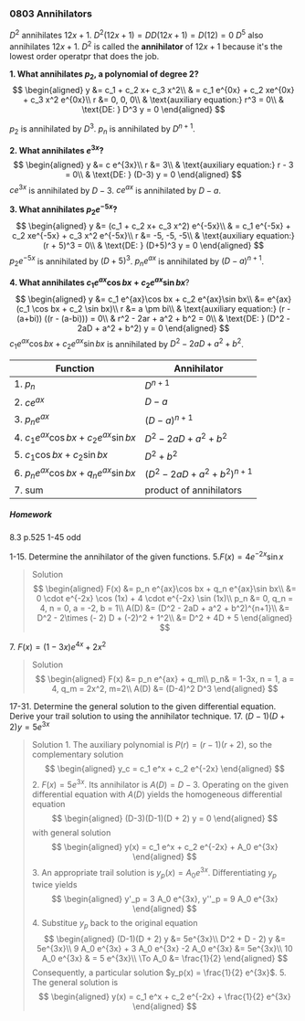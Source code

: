 ### 0803 Annihilators
$D^2$ annihilates $12x + 1$.
$D^2 (12x + 1) = DD(12x + 1) = D(12) = 0$
$D^5$ also annihilates $12x + 1$.
$D^2$ is called the **annihilator** of $12x + 1$ because it's the lowest order operatpr that does the job.

**1\. What annihilates $p_2$, a polynomial of degree 2?**
$$
\begin{aligned}
y &= c_1 + c_2 x+ c_3 x^2\\
& = c_1 e^{0x} + c_2 xe^{0x} + c_3 x^2 e^{0x}\\
r &= 0, 0, 0\\
& \text{auxiliary equation:} r^3 = 0\\
& \text{DE: } D^3 y = 0
\end{aligned}
$$

$p_2$ is annihilated by $D^3$.
$p_n$ is annihilated by $D^{n+1}$.

**2\. What annihilates $e^{3x}$?**
$$
\begin{aligned}
y &= c e^{3x}\\
r &= 3\\
& \text{auxiliary equation:} r - 3 = 0\\
& \text{DE: } (D-3) y = 0
\end{aligned}
$$
$c e^{3x}$ is annihilated by $D-3$.
$c e^{ax}$ is annihilated by $D-a$.

**3\. What annihilates $p_2 e^{-5x}$?**
$$
\begin{aligned}
y &= (c_1 + c_2 x+ c_3 x^2) e^{-5x}\\
& = c_1 e^{-5x} + c_2 xe^{-5x} + c_3 x^2 e^{-5x}\\
r &= -5, -5, -5\\
& \text{auxiliary equation:} (r + 5)^3 = 0\\
& \text{DE: } (D+5)^3 y = 0
\end{aligned}
$$
$p_2 e^{-5x}$ is annihilated by $(D+5)^3$.
$p_n e^{ax}$ is annihilated by $(D-a)^{n+1}$.

**4\. What annihilates $c_1 e^{ax}\cos bx + c_2 e^{ax}\sin bx$**?
$$
\begin{aligned}
y &= c_1 e^{ax}\cos bx + c_2 e^{ax}\sin bx\\
&= e^{ax} (c_1 \cos bx + c_2 \sin bx)\\
r &= a \pm bi\\
& \text{auxiliary equation:} (r - (a+bi)) ((r - (a-bi))) = 0\\
& r^2 - 2ar + a^2 + b^2 = 0\\
& \text{DE: } (D^2 - 2aD + a^2 + b^2) y = 0
\end{aligned}
$$
$c_1 e^{ax}\cos bx + c_2 e^{ax}\sin bx$ is annihilated by $D^2 - 2aD + a^2 + b^2$.

Function | Annihilator
---------|-----------
1\. $p_n$ | $D^{n+1}$
2\. $c e^{ax}$  | $D-a$
3\. $p_n e^{ax}$ | $(D-a)^{n+1}$
4\. $c_1 e^{ax}\cos bx + c_2 e^{ax}\sin bx$ | $D^2 - 2aD + a^2 + b^2$
5\. $c_1 \cos bx + c_2 \sin bx$ | $D^2 + b^2$
6\. $p_n e^{ax} \cos bx + q_n e^{ax} \sin bx$ | $(D^2 - 2aD + a^2 + b^2)^{n+1}$
7\. sum | product of annihilators

##### Homework
8.3 p.525 1-45 odd

1-15\. Determine the annihilator of the given functions.
5\.$F(x) = 4 e^{-2x} \sin x$
>Solution
$$
\begin{aligned}
F(x) &= p_n e^{ax}\cos bx + q_n e^{ax}\sin bx\\
&= 0 \cdot e^{-2x} \cos (1x) + 4 \cdot e^{-2x} \sin (1x)\\
p_n &= 0, q_n = 4, n = 0, a = -2, b = 1\\
A(D) &= (D^2 - 2aD + a^2 + b^2)^{n+1}\\
&= D^2 - 2\times (- 2) D + (-2)^2 + 1^2\\
&= D^2 + 4D + 5
\end{aligned}
$$

7\. $F(x) = (1-3x)e^{4x} + 2x^2$
>Solution
$$
\begin{aligned}
F(x) &= p_n e^{ax} + q_m\\
p_n& = 1-3x, n = 1, a = 4, q_m = 2x^2, m=2\\
A(D) &= (D-4)^2 D^3
\end{aligned}
$$

17-31\. Determine the general solution to the given differential equation. Derive your trail solution to using the annihilator technique.
17\. $(D-1)(D + 2) y = 5e^{3x}$
>Solution
1\. The auxiliary polynomial is $P(r) = (r-1)(r+2)$, so the complementary solution
$$
\begin{aligned}
y_c = c_1 e^x + c_2 e^{-2x}
\end{aligned}
$$
2\. $F(x) = 5e^{3x}$. Its annihilator is $A(D) = D - 3$. Operating on the given differential equation with $A(D)$ yields the homogeneous differential equation
$$
\begin{aligned}
(D-3)(D-1)(D + 2) y = 0
\end{aligned}
$$
with general solution
$$
\begin{aligned}
y(x) = c_1 e^x + c_2 e^{-2x} + A_0 e^{3x}
\end{aligned}
$$
3\. An appropriate trail solution is $y_p(x) = A_0 e^{3x}$. Differentiating $y_p$ twice yields
$$
\begin{aligned}
y'_p = 3 A_0 e^{3x}, y''_p = 9 A_0 e^{3x}
\end{aligned}
$$
4\. Substitue $y_p$ back to the original equation
$$
\begin{aligned}
(D-1)(D + 2) y &= 5e^{3x}\\
D^2 + D - 2) y &= 5e^{3x}\\
9 A_0 e^{3x} + 3 A_0 e^{3x} -2 A_0 e^{3x} &= 5e^{3x}\\
10 A_0 e^{3x} & = 5 e^{3x}\\
\To A_0 &= \frac{1}{2}
\end{aligned}
$$
Consequently, a particular solution $y_p(x) = \frac{1}{2} e^{3x}$.
5\. The general solution is
$$
\begin{aligned}
y(x) = c_1 e^x + c_2 e^{-2x} + \frac{1}{2} e^{3x}
\end{aligned}
$$
